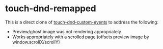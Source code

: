 # touch-dnd-remapped
This is a direct clone of [touch-dnd-custom-events](https://www.npmjs.com/package/touch-dnd-custom-events) to address the following:

- Preview/ghost image was not rendering appropriately
- Works appropriately with a scrolled page (offsets preview image by window.scrollX/scrollY)
